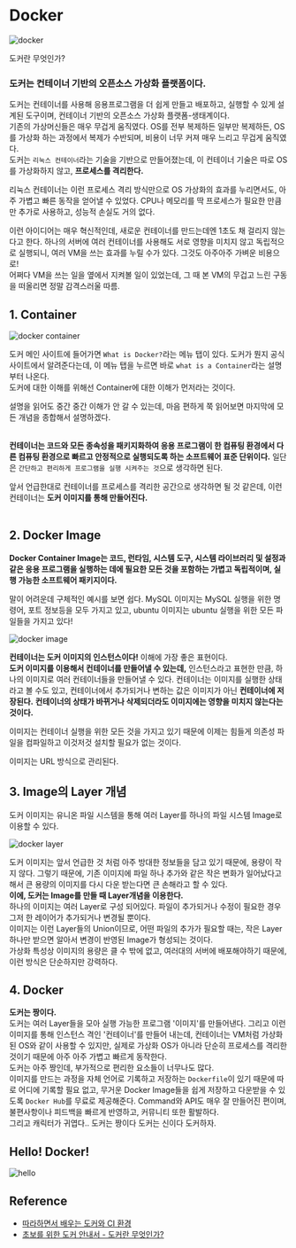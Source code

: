 # Docker

![docker](https://user-images.githubusercontent.com/71186266/210125841-1cff80c5-eec6-4de2-8b84-e840ea3d92cd.png)

도커란 무엇인가? <br>

### 도커는 컨테이너 기반의 오픈소스 가상화 플랫폼이다.
도커는 컨테이너를 사용해 응용프로그램을 더 쉽게 만들고 배포하고, 실행할 수 있게 설계된 도구이며, 컨테이너 기반의 오픈소스 가상화 플랫폼-생태계이다. <br>
기존의 가상머신들은 매우 무겁게 움직였다. OS를 전부 복제하든 일부만 복제하든, OS를 가상화 하는 과정에서 복제가 수반되며, 비용이 너무 커져 매우 느리고 무겁게 움직였다. <br>
도커는 `리눅스 컨테이너`라는 기술을 기반으로 만들어졌는데, 이 컨테이너 기술은 따로 OS를 가상화하지 않고, **프로세스를 격리한다.** <br>

리눅스 컨테이너는 이런 프로세스 격리 방식만으로 OS 가상화의 효과를 누리면서도, 아주 가볍고 빠른 동작을 얻어낼 수 있었다. CPU나 메모리를 딱 프로세스가 필요한 만큼만 추가로 사용하고, 성능적 손실도 거의 없다. <br>

이런 아이디어는 매우 혁신적인데, 새로운 컨테이너를 만드는데엔 1초도 채 걸리지 않는다고 한다. 하나의 서버에 여러 컨테이너를 사용해도 서로 영향을 미치지 않고 독립적으로 실행되니, 여러 VM을 쓰는 효과를 누릴 수가 있다. 그것도 아주아주 가벼운 비용으로! <br>
어쩌다 VM을 쓰는 일을 옆에서 지켜볼 일이 있었는데, 그 때 본 VM의 무겁고 느린 구동을 떠올리면 정말 감격스러울 따름. <br>

## 1. Container

![docker container](https://user-images.githubusercontent.com/71186266/210125838-113e7bb3-a6c5-45ec-98ea-940b6dd973ad.png)

도커 메인 사이트에 들어가면 `What is Docker?`라는 메뉴 탭이 있다. 도커가 뭔지 공식 사이트에서 알려준다는데, 이 메뉴 탭을 누르면 바로 `what is a Container`라는 설명 부터 나온다. <br>
도커에 대한 이해를 위해선 Container에 대한 이해가 먼저라는 것이다. <br>

설명을 읽어도 중간 중간 이해가 안 갈 수 있는데, 마음 편하게 쭉 읽어보면 마지막에 모든 개념을 종합해서 설명하겠다. <br> <br>

**컨테이너는 코드와 모든 종속성을 패키지화하여 응용 프로그램이 한 컴퓨팅 환경에서 다른 컴퓨팅 환경으로 빠르고 안정적으로 실행되도록 하는 소프트웨어 표준 단위이다.** 일단은 `간단하고 편리하게 프로그램을 실행 시켜주는 것`으로 생각하면 된다. <br>

앞서 언급한대로 컨테이너를 프로세스를 격리한 공간으로 생각하면 될 것 같은데, 이런 컨테이너는 **도커 이미지를 통해 만들어진다.** <br> <br>


## 2. Docker Image

**Docker Container Image는 코드, 런타임, 시스템 도구, 시스템 라이브러리 및 설정과 같은 응용 프로그램을 실행하는 데에 필요한 모든 것을 포함하는 가볍고 독립적이며, 실행 가능한 소프트웨어 패키지이다.** <br>

말이 어려운데 구체적인 예시를 보면 쉽다. MySQL 이미지는 MySQL 실행을 위한 명령어, 포트 정보등을 모두 가지고 있고, ubuntu 이미지는 ubuntu 실행을 위한 모든 파일들을 가지고 있다! <br>

![docker image](https://user-images.githubusercontent.com/71186266/210125839-b41208f3-9c39-4997-870b-81649659826b.png)

**컨테이너는 도커 이미지의 인스턴스이다!** 이해에 가장 좋은 표현이다. <br> 
**도커 이미지를 이용해서 컨테이너를 만들어낼 수 있는데,** 인스턴스라고 표현한 만큼, 하나의 이미지로 여러 컨테이너들을 만들어낼 수 있다.
컨테이너는 이미지를 실행한 상태라고 볼 수도 있고, 컨테이너에서 추가되거나 변하는 값은 이미지가 아닌 **컨테이너에 저장된다.** **컨테이너의 상태가 바뀌거나 삭제되더라도 이미지에는 영향을 미치지 않는다는 것이다.**  <br>

이미지는 컨테이너 실행을 위한 모든 것을 가지고 있기 때문에 이제는 힘들게 의존성 파일을 컴파일하고 이것저것 설치할 필요가 없는 것이다. <br>

이미지는 URL 방식으로 관리된다.

## 3. Image의 Layer 개념
도커 이미지는 유니온 파일 시스템을 통해 여러 Layer를 하나의 파일 시스템 Image로 이용할 수 있다. <br>

![docker layer](https://user-images.githubusercontent.com/71186266/210125840-82dee471-5d33-4f54-ae32-a28bbf4947b8.png)

도커 이미지는 앞서 언급한 것 처럼 아주 방대한 정보들을 담고 있기 때문에, 용량이 작지 않다. 그렇기 때문에, 기존 이미지에 파일 하나 추가와 같은 작은 변화가 일어났다고 해서 큰 용량의 이미지를 다시 다운 받는다면 큰 손해라고 할 수 있다. <Br>
**이에, 도커는 Image를 만들 때 Layer개념을 이용한다.** <br>
하나의 이미지는 여러 Layer로 구성 되어있다. 파일이 추가되거나 수정이 필요한 경우 그저 한 레이어가 추가되거나 변경될 뿐이다. <br>
이미지는 이런 Layer들의 Union이므로, 어떤 파일의 추가가 필요할 때는, 작은 Layer하나만 받으면 알아서 변경이 반영된 Image가 형성되는 것이다. <br>
가상화 특성상 이미지의 용량은 클 수 밖에 없고, 여러대의 서버에 배포해야하기 때문에, 이런 방식은 단순하지만 강력하다.

## 4. Docker
**도커는 짱이다.** <br>
도커는 여러 Layer들을 모아 실행 가능한 프로그램 '이미지'를 만들어낸다. 그리고 이런 이미지를 통해 인스턴스 격인 '컨테이너'를 만들어 내는데, 컨테이너는 VM처럼 가상화된 OS와 같이 사용할 수 있지만, 실제로 가상화 OS가 아니라 단순히 프로세스를 격리한 것이기 때문에 아주 아주 가볍고 빠르게 동작한다. <Br>
도커는 아주 짱인데, 부가적으로 편리한 요소들이 너무나도 많다. <br> 
이미지를 만드는 과정을 자체 언어로 기록하고 저장하는 `Dockerfile`이 있기 때문에 따로 어디에 기록할 필요 없고, 무거운 Docker Image들을 쉽게 저장하고 다운받을 수 있도록 `Docker Hub`를 무료로 제공해준다. Command와 API도 매우 잘 만들어진 편이며, 불편사항이나 피드백을 빠르게 반영하고, 커뮤니티 또한 활발하다. <br>
그리고 캐릭터가 귀엽다.. 도커는 짱이다 도커는 신이다 도커하자.


## Hello! Docker!

![hello](https://user-images.githubusercontent.com/71186266/210127052-25283cdc-179f-4975-ae9f-91ccdae7ab82.png)


## Reference
- [따라하면서 배우는 도커와 CI 환경](https://www.inflearn.com/course/%EB%94%B0%EB%9D%BC%ED%95%98%EB%A9%B0-%EB%B0%B0%EC%9A%B0%EB%8A%94-%EB%8F%84%EC%BB%A4-ci/dashboard)
- [초보를 위한 도커 안내서 - 도커란 무엇인가?](https://subicura.com/2017/01/19/docker-guide-for-beginners-1.html)
